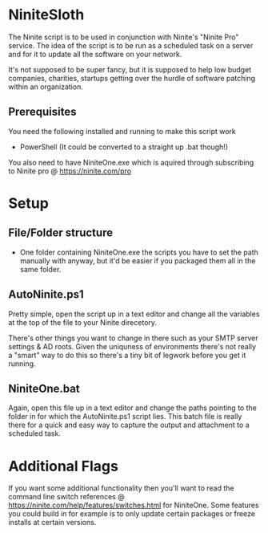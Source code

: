 # NiniteSloth

The Ninite script is to be used in conjunction with Ninite's "Ninite Pro" service. The idea of the script is to be run as a scheduled task on a server and for it to update all the software on your network.

It's not supposed to be super fancy, but it is supposed to help low budget companies, charities, startups getting over the hurdle of software patching within an organization. 

## Prerequisites

You need the following installed and running to make this script work

* PowerShell (It could be converted to a straight up .bat though!)

You also need to have NiniteOne.exe which is aquired through subscribing to Ninite pro @ https://ninite.com/pro

# Setup

## File/Folder structure

* One folder containing NiniteOne.exe the scripts you have to set the path manually with anyway, but it'd be easier if you packaged them all in the same folder.

## AutoNinite.ps1

Pretty simple, open the script up in a text editor and change all the variables at the top of the file to your Ninite direcetory.

There's other things you want to change in there such as your SMTP server settings & AD roots. Given the uniquness of environments there's not really a "smart" way to do this so there's a tiny bit of legwork before you get it running.

## NiniteOne.bat

Again, open this file up in a text editor and change the paths pointing to the folder in for which the AutoNinite.ps1 script lies. This batch file is really there for a quick and easy way to capture the output and attachment to a scheduled task.

# Additional Flags

If you want some additional functionality then you'll want to read the command line switch references @ https://ninite.com/help/features/switches.html for NiniteOne. Some features you could build in for example is to only update certain packages or freeze installs at certain versions.